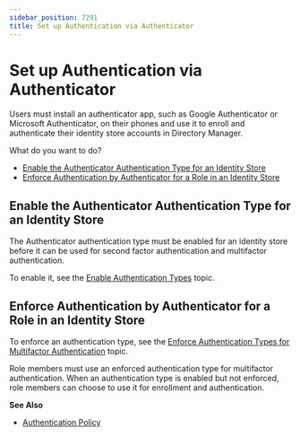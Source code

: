 ```yaml
---
sidebar_position: 7291
title: Set up Authentication via Authenticator
---
```


# Set up Authentication via Authenticator

Users must install an authenticator app, such as Google Authenticator or Microsoft Authenticator, on their phones and use it to enroll and authenticate their identity store accounts in Directory Manager.

What do you want to do?

* [Enable the Authenticator Authentication Type for an Identity Store](#Enable "Enable the Authenticator Authentication Type for an Identity Store")
* [Enforce Authentication by Authenticator for a Role in an Identity Store](#Enforce "Enforce Authentication by Authenticator for a Role in an Identity Store")

## Enable the Authenticator Authentication Type for an Identity Store

The Authenticator authentication type must be enabled for an identity store before it can be used for second factor authentication and multifactor authentication.

To enable it, see the [Enable Authentication Types](../IdentityStore/Configure/AuthTypes "Enable Authentication Types") topic.

## Enforce Authentication by Authenticator for a Role in an Identity Store

To enforce an authentication type, see the [Enforce Authentication Types for Multifactor Authentication](../SecurityRole/Policy/Authentication#MFA "Enforce Authentication Types for Multifactor Authentication") topic.

Role members must use an enforced authentication type for multifactor authentication. When an authentication type is enabled but not enforced, role members can choose to use it for enrollment and authentication.

**See Also**

* [Authentication Policy](../IdentityStore/Configure/AuthPolicy "Authentication Policy")